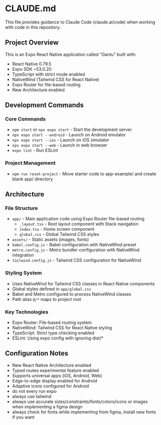 # CLAUDE.md

This file provides guidance to Claude Code (claude.ai/code) when working with code in this repository.

## Project Overview

This is an Expo React Native application called "Gantu" built with:
- React Native 0.79.5 
- Expo SDK ~53.0.20
- TypeScript with strict mode enabled
- NativeWind (Tailwind CSS for React Native)
- Expo Router for file-based routing
- New Architecture enabled

## Development Commands

### Core Commands
- `npm start` or `npx expo start` - Start the development server
- `npx expo start --android` - Launch on Android emulator
- `npx expo start --ios` - Launch on iOS simulator  
- `npx expo start --web` - Launch in web browser
- `expo lint` - Run ESLint

### Project Management
- `npm run reset-project` - Move starter code to app-example/ and create blank app/ directory

## Architecture

### File Structure
- `app/` - Main application code using Expo Router file-based routing
  - `_layout.tsx` - Root layout component with Stack navigation
  - `index.tsx` - Home screen component
  - `global.css` - Global Tailwind CSS styles
- `assets/` - Static assets (images, fonts)
- `babel.config.js` - Babel configuration with NativeWind preset
- `metro.config.js` - Metro bundler configuration with NativeWind integration
- `tailwind.config.js` - Tailwind CSS configuration for NativeWind

### Styling System
- Uses NativeWind for Tailwind CSS classes in React Native components
- Global styles defined in `app/global.css`
- Babel and Metro configured to process NativeWind classes
- Path alias `@/*` maps to project root

### Key Technologies
- Expo Router: File-based routing system
- NativeWind: Tailwind CSS for React Native styling
- TypeScript: Strict type checking enabled
- ESLint: Using expo config with ignoring dist/*

## Configuration Notes
- New React Native Architecture enabled
- Typed routes experimental feature enabled
- Supports universal apps (iOS, Android, Web)
- Edge-to-edge display enabled for Android
- Adaptive icons configured for Android
- do not every run expo
- always use tailwind
- always use accurate sizes/constraints/fonts/colors/icons or images when implementing a figma design
- always check for fonts while implementing from figma, install new fonts if you want